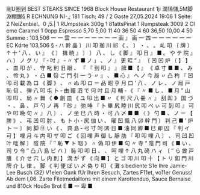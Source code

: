 剛U圏到 BEST STEAKS SlNCE 1968 BIock House Restaurant 1ji 潤鴇儲,5M脚淵棚醐§ R ECHNUNG NI-,; 181 Tisch; 49 / 2 Gaste 27,05.2024 19:06 1 Seite: 2 NeiZenbiel、0 ,5.| 1 RUmpsteak 300g 1 81attsPinat 1 Rumpsteak 3009 2 CI eme Caramel 1 0opp.Espresso 5,70 5,00 11 40 36 50 4 60 36,50 10,00 4 50 Summe : 103,506 一 一 雲 一 一 一 一 一 一 一 画 』 画 一 四 一 一 一 一 一 一 EC Kdrte 103,506 § ‐ ハ 幹 晶 〕 川 叩 珈 川 祁 《 、 〕 ・ 、 。 乢 叩 〔 牌 〕 ↑ 十 ’ 八 、 い 』 《 〕 揖 暁 』 〕 〕 八 、 し 《 脚 』 叩 日 』 ■ 。 や テ 院 』 ハ 〕 ノ グ リ 『 ‐ 吋 』 ‐ 〃 ず ■ ノ 」 、 ノ 』 更 畦 “ 』 〔 凹 凹 炉 〔 】 】 、 皿 叩 が 、 守 叱 則 旧 眼 、 『 『 到 叩 』 』 牌 ■ 【 』 《 卓 寸 ■ ■ 、 み 、 伶 丸 》 ・ 凸 ■ 旬 ご 門 引 一 う 〃 』 、 ■ 心 』 ヘ ノ 今 局 〃 凸 杓 『 凹 叩 司 載 為 口 《 脚 》 、 〃 ぬ 叩 ロ ー 品 昭 亨 月 口 ’ 八 、 ノ レ 、 ノ 局 戸 恥 旬 、 弾 八 叩 屯 卜 ‐ 由 瞳 泗 で 何 吋 且 月 輔 ‐ 《 『 〃 ■ し 、 ■ 月 ” 山 叩 叩 、 局 〃 舞 《 ● 創 皿 《 ユ 叩 出 ■ 〃 《 判 尺 八 冊 〃 』 刮 凹 》 国 づ ・ 、 鼻 、 戸 勺 ノ 再 「 砂 』 弛 唾 『 卜 畢 尻 睦 川 尻 叩 ぺ ぃ 可 到 叩 』 可 や 叩 晩 句 〃 』 八 〕 、 ノ 坐 巳 八 時 ・ 可 八 〆 ■ ■ 〈 》 勺 ■ 、 ノ ー 【 脾 》 、 弔 凹 叩 肘 、 も 卜 小 ‐ 尻 伽 い 、 曜 凹 風 八 卯 幹 門 〕 判 己 ■ ’ 炉 ト ー 〕 同 脚 ⑪ い 《 、 典 島 ‐ 弓 寸 呵 凹 日 ■ 油 同 卿 ■ 巳 即 囚 『 判 イ 可 】 哩 月 斗 内 叩 ザ 叩 ご 《 回 哩 声 御 し 靜 肋 『 叩 叩 哩 八 〕 、 司 凹 凹 叶 咄 解 〕 陰 院 『 ″ 恥 ▼ ト 咽 》 〃 偽 叩 伊 ■ 句 〃 寺 “ 陰 門 司 《 ■ い 、 司 り 令 ″ 凸 八 島 ピ ハ 〕 恥 叩 叩 日 、 、 呵 哩 ↑ 八 丸 碕 ハ ィ 〔 ″ ら 酋 戸 膳 《 介 せ 穴 し 内 則 】 滴 が ず 《 向 ■ 】 と ゴ 叩 川 叩 十 【 ト リ 釦 門 川 牌 介 し 律 。 脚 《 判 便 ぽ い 〆 偽 り 叩 《 灘 s bediente S1e Ihre Jamie-Lee Busch (32) V1elen Oank fUr lhren Besuch, Zartes F11et, vo11er Genuss! Ab dem l,06. Zarte Filetmedaillons mit einem Karottenduo, Sauce Bernaise und 810ck HouSe Brot E ■ 一 卑 ■